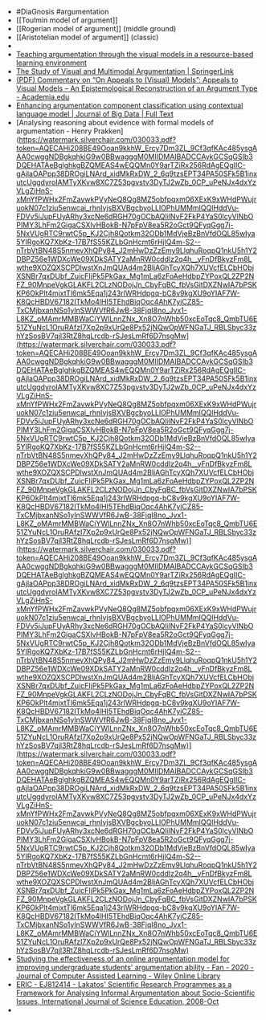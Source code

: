 - #DiaGnosis #argumentation
- [[Toulmin model of argument]]
- [[Rogerian model of argument]] (middle ground)
- [[Aristotelian model of argument]] (classic)
-
- [Teaching argumentation through the visual models in a resource-based learning environment](https://www.eduhk.hk/apfslt/v8_issue1/changsn/changsn5.htm)
- [The Study of Visual and Multimodal Argumentation | SpringerLink](https://link.springer.com/article/10.1007/s10503-015-9348-4)
- [(PDF) Commentary on “On Appeals to (Visual) Models”: Appeals to Visual Models – An Epistemological Reconstruction of an Argument Type - Academia.edu](https://www.academia.edu/30560907/Commentary_on_On_Appeals_to_Visual_Models_Appeals_to_Visual_Models_An_Epistemological_Reconstruction_of_an_Argument_Type_In_P_Bondy_L_Benaquista_eds_Argumentation_Objectivity_and_Bias_Proceedings_of_the_11th_OSSA_Conference_2016_Windsor_Canada_U_of_Windsor_2016_)
- [Enhancing argumentation component classification using contextual language model | Journal of Big Data | Full Text](https://journalofbigdata.springeropen.com/articles/10.1186/s40537-021-00490-2)
- [Analysing reasoning about evidence with formal models of argumentation - Henry Prakken](https://watermark.silverchair.com/030033.pdf?token=AQECAHi208BE49Ooan9kkhW_Ercy7Dm3ZL_9Cf3qfKAc485ysgAAA0cwggNDBgkqhkiG9w0BBwagggM0MIIDMAIBADCCAykGCSqGSIb3DQEHATAeBglghkgBZQMEAS4wEQQMn0Y9arTZiRx256RdAgEQgIIC-gAjlaOAPpp38DROgiLNArd_xidMkRxDW_2_6q9tzsEPT34PA50SFk5B1inxutcUggdyroIAMTyXKvw8XC7Z53pgvstv3DyTJ2wZb_0CP_uPeNJx4dxYzVLgZiHnS-xMnYfPWHx2FmZavwkPVyNeQ8Qg8MZ5obfpqxm06XExK9xWHdPWujruokN07c1ziu5enwcai_rhnIvjsBXVBgcbyoLLlOPhUMMmIQQlHddVu-FDVv5iJupFUyARhy3xcNe6dRGH70gOCbAQIilNvF2FkP4YaS0lcyVlNbOPIMY3LhFm2GigaCSXlvHBokB-N7pFpV8ea5R2oGct9QFyqGgg7j-5NxVUgRTC9rwtC5p_KJ2Cjh8Qotkm32ODb1MdVjeBzBnVfdOQL85wIya5YIRgoKQ7XbKz-17B7fS55KZLbGnHcmt6rHjlQ4m-S2--nTrbVtBN48S5nmevXhQPy84_J2mHwDzZzEmy9LlqhuRoqpQ1nkU5h1Y2DBPZ56e1WDXcWe09XDkSATY2aMnRW0cddlz2q4h__yFnDfBkyzFm8Lwthe9XOZQXSCPDlwstXnJmQUAd4m2BljAGhTcyXQh7XUVcfELCbHObjXSNBr7qxDUbf_ZuicFIjPk5PkGax_Mg1mLa6zFoAeHdbpZYPoxQL2ZP2NFZ_90MnpeVgkGLAKFL2CLzNODojJn_CbyFqBC_fbVsGitDXZNwIA7bPSKKP6OkPlt4mjxtTl6mk5Eqa1j243rlWRHdpgq-bC8v9kgXU9oYIAF7W-K8QcHBDV67182ITkMo4lHI5TEhdBiqOqc4AhK7yiCZ85-TxCMjbxanNSo1ylnSWWVfR6JwB-38FjqI8no_Jvx1-L8KZ_oMAmrMMBWaCiYWlLnnZNx_Xn8O7nWhb50xcEoTqc8_QmbTU6E51ZYuNcL1OruRAfzI7Xp2p9xUrQe8Px52jNQwOpWFNGaTJ_RBLSbyc33zhYzSosBV7qjl3RtZ8hqLrcdb-rSJesLmRf6D7nsgMw](https://watermark.silverchair.com/030033.pdf?token=AQECAHi208BE49Ooan9kkhW_Ercy7Dm3ZL_9Cf3qfKAc485ysgAAA0cwggNDBgkqhkiG9w0BBwagggM0MIIDMAIBADCCAykGCSqGSIb3DQEHATAeBglghkgBZQMEAS4wEQQMn0Y9arTZiRx256RdAgEQgIIC-gAjlaOAPpp38DROgiLNArd_xidMkRxDW_2_6q9tzsEPT34PA50SFk5B1inxutcUggdyroIAMTyXKvw8XC7Z53pgvstv3DyTJ2wZb_0CP_uPeNJx4dxYzVLgZiHnS-xMnYfPWHx2FmZavwkPVyNeQ8Qg8MZ5obfpqxm06XExK9xWHdPWujruokN07c1ziu5enwcai_rhnIvjsBXVBgcbyoLLlOPhUMMmIQQlHddVu-FDVv5iJupFUyARhy3xcNe6dRGH70gOCbAQIilNvF2FkP4YaS0lcyVlNbOPIMY3LhFm2GigaCSXlvHBokB-N7pFpV8ea5R2oGct9QFyqGgg7j-5NxVUgRTC9rwtC5p_KJ2Cjh8Qotkm32ODb1MdVjeBzBnVfdOQL85wIya5YIRgoKQ7XbKz-17B7fS55KZLbGnHcmt6rHjlQ4m-S2--nTrbVtBN48S5nmevXhQPy84_J2mHwDzZzEmy9LlqhuRoqpQ1nkU5h1Y2DBPZ56e1WDXcWe09XDkSATY2aMnRW0cddlz2q4h__yFnDfBkyzFm8Lwthe9XOZQXSCPDlwstXnJmQUAd4m2BljAGhTcyXQh7XUVcfELCbHObjXSNBr7qxDUbf_ZuicFIjPk5PkGax_Mg1mLa6zFoAeHdbpZYPoxQL2ZP2NFZ_90MnpeVgkGLAKFL2CLzNODojJn_CbyFqBC_fbVsGitDXZNwIA7bPSKKP6OkPlt4mjxtTl6mk5Eqa1j243rlWRHdpgq-bC8v9kgXU9oYIAF7W-K8QcHBDV67182ITkMo4lHI5TEhdBiqOqc4AhK7yiCZ85-TxCMjbxanNSo1ylnSWWVfR6JwB-38FjqI8no_Jvx1-L8KZ_oMAmrMMBWaCiYWlLnnZNx_Xn8O7nWhb50xcEoTqc8_QmbTU6E51ZYuNcL1OruRAfzI7Xp2p9xUrQe8Px52jNQwOpWFNGaTJ_RBLSbyc33zhYzSosBV7qjl3RtZ8hqLrcdb-rSJesLmRf6D7nsgMw)](https://watermark.silverchair.com/030033.pdf?token=AQECAHi208BE49Ooan9kkhW_Ercy7Dm3ZL_9Cf3qfKAc485ysgAAA0cwggNDBgkqhkiG9w0BBwagggM0MIIDMAIBADCCAykGCSqGSIb3DQEHATAeBglghkgBZQMEAS4wEQQMn0Y9arTZiRx256RdAgEQgIIC-gAjlaOAPpp38DROgiLNArd_xidMkRxDW_2_6q9tzsEPT34PA50SFk5B1inxutcUggdyroIAMTyXKvw8XC7Z53pgvstv3DyTJ2wZb_0CP_uPeNJx4dxYzVLgZiHnS-xMnYfPWHx2FmZavwkPVyNeQ8Qg8MZ5obfpqxm06XExK9xWHdPWujruokN07c1ziu5enwcai_rhnIvjsBXVBgcbyoLLlOPhUMMmIQQlHddVu-FDVv5iJupFUyARhy3xcNe6dRGH70gOCbAQIilNvF2FkP4YaS0lcyVlNbOPIMY3LhFm2GigaCSXlvHBokB-N7pFpV8ea5R2oGct9QFyqGgg7j-5NxVUgRTC9rwtC5p_KJ2Cjh8Qotkm32ODb1MdVjeBzBnVfdOQL85wIya5YIRgoKQ7XbKz-17B7fS55KZLbGnHcmt6rHjlQ4m-S2--nTrbVtBN48S5nmevXhQPy84_J2mHwDzZzEmy9LlqhuRoqpQ1nkU5h1Y2DBPZ56e1WDXcWe09XDkSATY2aMnRW0cddlz2q4h__yFnDfBkyzFm8Lwthe9XOZQXSCPDlwstXnJmQUAd4m2BljAGhTcyXQh7XUVcfELCbHObjXSNBr7qxDUbf_ZuicFIjPk5PkGax_Mg1mLa6zFoAeHdbpZYPoxQL2ZP2NFZ_90MnpeVgkGLAKFL2CLzNODojJn_CbyFqBC_fbVsGitDXZNwIA7bPSKKP6OkPlt4mjxtTl6mk5Eqa1j243rlWRHdpgq-bC8v9kgXU9oYIAF7W-K8QcHBDV67182ITkMo4lHI5TEhdBiqOqc4AhK7yiCZ85-TxCMjbxanNSo1ylnSWWVfR6JwB-38FjqI8no_Jvx1-L8KZ_oMAmrMMBWaCiYWlLnnZNx_Xn8O7nWhb50xcEoTqc8_QmbTU6E51ZYuNcL1OruRAfzI7Xp2p9xUrQe8Px52jNQwOpWFNGaTJ_RBLSbyc33zhYzSosBV7qjl3RtZ8hqLrcdb-rSJesLmRf6D7nsgMw)](https://watermark.silverchair.com/030033.pdf?token=AQECAHi208BE49Ooan9kkhW_Ercy7Dm3ZL_9Cf3qfKAc485ysgAAA0cwggNDBgkqhkiG9w0BBwagggM0MIIDMAIBADCCAykGCSqGSIb3DQEHATAeBglghkgBZQMEAS4wEQQMn0Y9arTZiRx256RdAgEQgIIC-gAjlaOAPpp38DROgiLNArd_xidMkRxDW_2_6q9tzsEPT34PA50SFk5B1inxutcUggdyroIAMTyXKvw8XC7Z53pgvstv3DyTJ2wZb_0CP_uPeNJx4dxYzVLgZiHnS-xMnYfPWHx2FmZavwkPVyNeQ8Qg8MZ5obfpqxm06XExK9xWHdPWujruokN07c1ziu5enwcai_rhnIvjsBXVBgcbyoLLlOPhUMMmIQQlHddVu-FDVv5iJupFUyARhy3xcNe6dRGH70gOCbAQIilNvF2FkP4YaS0lcyVlNbOPIMY3LhFm2GigaCSXlvHBokB-N7pFpV8ea5R2oGct9QFyqGgg7j-5NxVUgRTC9rwtC5p_KJ2Cjh8Qotkm32ODb1MdVjeBzBnVfdOQL85wIya5YIRgoKQ7XbKz-17B7fS55KZLbGnHcmt6rHjlQ4m-S2--nTrbVtBN48S5nmevXhQPy84_J2mHwDzZzEmy9LlqhuRoqpQ1nkU5h1Y2DBPZ56e1WDXcWe09XDkSATY2aMnRW0cddlz2q4h__yFnDfBkyzFm8Lwthe9XOZQXSCPDlwstXnJmQUAd4m2BljAGhTcyXQh7XUVcfELCbHObjXSNBr7qxDUbf_ZuicFIjPk5PkGax_Mg1mLa6zFoAeHdbpZYPoxQL2ZP2NFZ_90MnpeVgkGLAKFL2CLzNODojJn_CbyFqBC_fbVsGitDXZNwIA7bPSKKP6OkPlt4mjxtTl6mk5Eqa1j243rlWRHdpgq-bC8v9kgXU9oYIAF7W-K8QcHBDV67182ITkMo4lHI5TEhdBiqOqc4AhK7yiCZ85-TxCMjbxanNSo1ylnSWWVfR6JwB-38FjqI8no_Jvx1-L8KZ_oMAmrMMBWaCiYWlLnnZNx_Xn8O7nWhb50xcEoTqc8_QmbTU6E51ZYuNcL1OruRAfzI7Xp2p9xUrQe8Px52jNQwOpWFNGaTJ_RBLSbyc33zhYzSosBV7qjl3RtZ8hqLrcdb-rSJesLmRf6D7nsgMw)
- [Studying the effectiveness of an online argumentation model for improving undergraduate students' argumentation ability - Fan - 2020 - Journal of Computer Assisted Learning - Wiley Online Library](https://onlinelibrary.wiley.com/doi/abs/10.1111/jcal.12420)
- [ERIC - EJ812414 - Lakatos' Scientific Research Programmes as a Framework for Analysing Informal Argumentation about Socio-Scientific Issues, International Journal of Science Education, 2008-Oct](https://eric.ed.gov/?q=Lakatos&id=EJ812414)
-